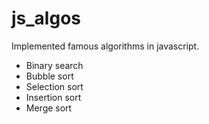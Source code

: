 # js_algos
Implemented famous algorithms in javascript.
- Binary search
- Bubble sort
- Selection sort
- Insertion sort
- Merge sort

